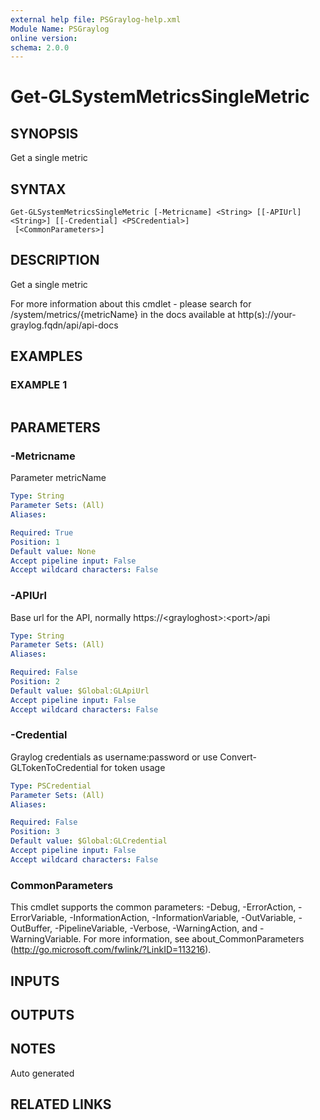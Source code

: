 ```yaml
---
external help file: PSGraylog-help.xml
Module Name: PSGraylog
online version:
schema: 2.0.0
---
```


# Get-GLSystemMetricsSingleMetric

## SYNOPSIS
Get a single metric

## SYNTAX

```
Get-GLSystemMetricsSingleMetric [-Metricname] <String> [[-APIUrl] <String>] [[-Credential] <PSCredential>]
 [<CommonParameters>]
```

## DESCRIPTION
Get a single metric


For more information about this cmdlet - please search for /system/metrics/{metricName} in the docs available at http(s)://your-graylog.fqdn/api/api-docs

## EXAMPLES

### EXAMPLE 1
```

```

## PARAMETERS

### -Metricname
Parameter metricName

```yaml
Type: String
Parameter Sets: (All)
Aliases:

Required: True
Position: 1
Default value: None
Accept pipeline input: False
Accept wildcard characters: False
```

### -APIUrl
Base url for the API, normally https://\<grayloghost\>:\<port\>/api

```yaml
Type: String
Parameter Sets: (All)
Aliases:

Required: False
Position: 2
Default value: $Global:GLApiUrl
Accept pipeline input: False
Accept wildcard characters: False
```

### -Credential
Graylog credentials as username:password or use Convert-GLTokenToCredential for token usage

```yaml
Type: PSCredential
Parameter Sets: (All)
Aliases:

Required: False
Position: 3
Default value: $Global:GLCredential
Accept pipeline input: False
Accept wildcard characters: False
```

### CommonParameters
This cmdlet supports the common parameters: -Debug, -ErrorAction, -ErrorVariable, -InformationAction, -InformationVariable, -OutVariable, -OutBuffer, -PipelineVariable, -Verbose, -WarningAction, and -WarningVariable. For more information, see about_CommonParameters (http://go.microsoft.com/fwlink/?LinkID=113216).

## INPUTS

## OUTPUTS

## NOTES
Auto generated

## RELATED LINKS
